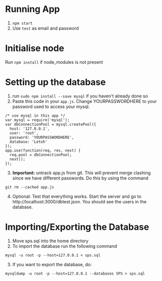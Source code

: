 # Running App

1. `npm start`
2. Use `test` as email and password

# Initialise node

Run `npm install` if node_modules is not present

# Setting up the database

1. run `sudo npm install --save mysql` if you haven't already done so
2. Paste this code in your `app.js`. Change YOURPASSWORDHERE to your password used to access your mysql. 

```mysql
/* use mysql in this app */
var mysql = require('mysql');
var dbConnectionPool = mysql.createPool({
  host: '127.0.0.1',
  user: 'root',
  password: 'YOURPASSWORDHERE',
  database: 'Letoh'
});
app.use(function(req, res, next) {
  req.pool = dbConnectionPool;
  next();
});
```

3. **Important:** untrack app.js from git. This will prevent merge clashing since we have different passwords. Do this by using the command

```
git rm --cached app.js
```

4. Optional: Test that everything works. Start the server and go to http://localhost:3000/dbtest.json. You should see the users in the database. 



# Importing/Exporting the Database

1. Move sps.sql into the home directory
2. To import the database run the following command

```
mysql -u root -p --host=127.0.0.1 < sps.sql
```

3. If you want to export the database, do:

```
mysqldump -u root -p --host=127.0.0.1 --databases SPS > sps.sql
```

